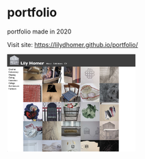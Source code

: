 # portfolio
portfolio made in 2020

Visit site:
https://lilydhomer.github.io/portfolio/

<img src="images/screenshot.jpg" align="left" width="300">
